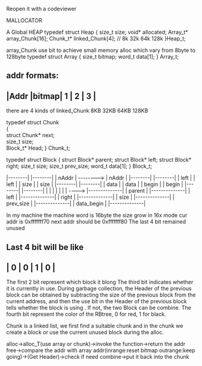 Reopen it with a codeviewer

MALLOCATOR


A Global HEAP
typedef struct Heap
{
  size_t size;
  void* allocated;
  Array_t* array_Chunk[16];
  Chunk_t* linked_Chunk[4];        // 8k 32k 64k 128k
}Heap_t;


array_Chunk use bit to achieve small memory alloc which vary from 8byte to 128byte
typedef struct Array
{
  size_t bitmap;
  word_t data[1];
} Array_t;

addr formats:
------------------------------------
|Addr  |bitmap|   1  |   2  |   3  |
------------------------------------

there are 4 kinds of linked_Chunk
8KB
32KB
64KB
128KB

typedef struct Chunk       
{         
  struct Chunk* next;      
  size_t size;              
  Block_t* Head;
} Chunk_t;

typedef struct Block
{
  struct Block* parent;
  struct Block* left;
  struct Block* right;
  size_t size;
  size_t prev_size;
  word_t data[1];
} Block_t;


|--------|           |--------|
| nAddr  | --------> | nAddr  |
|--------|           |--------|
|  left  |           |  left  |
|  size  |           |  size  |
|--------|           |--------|
|  data  |           |  data  |
|  begin |           |  begin |
|--------|           |--------|
     |
     |
     |
     |
     |
     |
     |
     ---->    |--------------|
              |    parent    |
              |--------------|
              |     left     |
              |--------------|
              |    right     |
              |--------------|
              |     size     |
              |--------------|
              |   prev_size  |
              |--------------|
              |  data_begin  |
              |--------------| 

In my machine the machine word is 16byte
the size grow in 16x mode
cur addr is            0xfffffff70
next addr should be    0xfffffff80
The last 4 bit remained unused

Last 4 bit will be like 
-----------------------------------------
|    0    |    0    |    1    |    0    |
-----------------------------------------

The first 2 bit represent which block it blong
The third bit indicates whether it is currently in use. During garbage collection, the Header of the previous block can be obtained by subtracting the size of the previous block from the current address, and then the use bit in the Header of the previous block tells whether the block is using . If not, the two Block can be combine.
The fourth bit represent the color of the RBtree, 0 for red, 1 for black.


Chunk is a linked list, we first find a suitable chunk and in the chunk we create a block or use the current unused block during the alloc.



alloc->alloc_T(use array or chunk)->invoke the function->return the addr
free->compare the addr with array addr(inrange:reset bitmap outrange:keep going)->(Get Header)->check if need combine->put it back into the chunk
